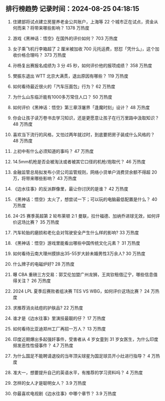 
## 排行榜趋势 记录时间：2024-08-25 04:18:15
  
  1. 住建部将试点建立房屋养老金公共账户，上海等 22 个城市正在试点，资金从何而来？将带来哪些影响？ 1378 万热度
    
  2. 游戏《黑神话：悟空》在国外的评价如何？ 703 万热度
    
  3. 女子乘飞机行李箱超了 2 厘米被加收 700 元托运费，怒怼「凭什么」，这个加收价格合理吗？ 373 万热度
    
  4. 孙杨复出赛报名成绩为 3 分 45 秒，如何评价他的报项成绩？ 358 万热度
    
  5. 樊振东退出 ​​WTT 北京大满贯，退出原因有哪些？ 119 万热度
    
  6. 如何看待最近很火的「汽车压面包」行为？ 62 万热度
    
  7. 为什么山东临沂能有1000多万常住人口？ 50 万热度
    
  8. 如何评价《黑神话：悟空》第三章浮屠界「逢魔时刻」设计？ 48 万热度
    
  9. 你会让孩子读万卷书去学习知识，还是更愿意让孩子在行万里路中汲取知识？ 48 万热度
    
  10. 喜欢当下流行的风格，又怕过两年就过时，到底要把房子装成什么风格的？ 48 万热度
    
  11. 上初中有什么必须知道的事吗？ 47 万热度
    
  12. 14.5mm机枪是否会被淘汰或者被其它口径的机枪/炮取代？ 46 万热度
    
  13. 金融监管总局拟发布小贷公司监管规则，网络小贷单户消费贷余额不得超 20 万，将带来哪些影响？ 43 万热度
    
  14. 《边水往事》的反派群像里，最让你讨厌的是谁？ 42 万热度
    
  15. 《黑神话：悟空》太火了，想尝试一下；可以玩的电脑最低配置是什么？ 40 万热度
    
  16. 24-25 赛季英超第 2 轮布莱顿 2:1 曼联，拉什福德、加纳乔进球无效，如何评价这场比赛？ 35 万热度
    
  17. 汽车轮胎的磨损和老化会对驾驶安全产生什么样的影响? 33 万热度
    
  18. 《黑神话：悟空》游戏里能看出哪些中国传统文化元素？ 31 万热度
    
  19. 如何看待云南大理州摸排出35-55岁大龄未婚男性3万余人? 30 万热度
    
  20. 什么牌子的电磁炉好? 28 万热度
    
  21. 曝 CBA 重磅三方交易：郭艾伦加盟广州龙狮，王岚钦租借辽宁，哪些信息值得关注？ 26 万热度
    
  22. 2024 LPL 夏季后赛败者组决赛 TES VS WBG，如何评价这场比赛？ 24 万热度
    
  23. 求推荐消炎祛痘的护肤品? 22 万热度
    
  24. 谁才是《边水往事》里演技最靓的仔？ 17 万热度
    
  25. 如何看待比亚迪郑州工厂再招一万人？ 13 万热度
    
  26. 印度近期爆出多起强奸事件，受害者从 4 岁女童到 31 岁女医生，为什么印度频发恶性性侵事件？ 4.7 万热度
    
  27. 为什么国足不能聘请退役的当年顶尖球星为国足球员开小灶进行指导？ 4 万热度
    
  28. 准大一，想要提升自己的英语水平，有推荐的学习资料吗？ 4 万热度
    
  29. 怎样的女人才是聪明女人？ 3.9 万热度
    
  30. 你最喜欢电视剧《边水往事》中哪个章节？ 3.9 万热度
    